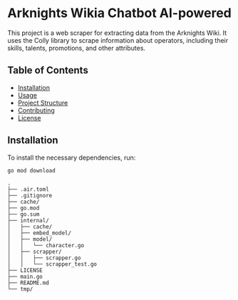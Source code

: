 # Arknights Wikia Chatbot AI-powered

This project is a web scraper for extracting data from the Arknights Wiki. It uses the Colly library to scrape information about operators, including their skills, talents, promotions, and other attributes.

## Table of Contents

- [Installation](#installation)
- [Usage](#usage)
- [Project Structure](#project-structure)
- [Contributing](#contributing)
- [License](#license)

## Installation

To install the necessary dependencies, run:

```sh
go mod download
```


```
.
├── .air.toml
├── .gitignore
├── cache/
├── go.mod
├── go.sum
├── internal/
│   ├── cache/
│   ├── embed_model/
│   ├── model/
│   │   └── character.go
│   ├── scrapper/
│   │   ├── scrapper.go
│   │   └── scrapper_test.go
├── LICENSE
├── main.go
├── README.md
└── tmp/
```